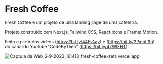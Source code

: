 # Fresh Coffee

Fresh Coffee é um projeto de uma landing page de uma cafeteria.

Projeto construído com Next.js, Tailwind CSS, React Icons e Framer Motion.

Feito a partir dos vídeos (https://bit.ly/44FvAay) e (https://bit.ly/3PmoL9p) do canal do Youtube "CodeByTheo" (https://bit.ly/47WfFHT).

![Captura da Web_2-9-2023_161413_fresh-coffee-zeta vercel app](https://github.com/emersoncarneirodasilva/fresh-coffee/assets/94311606/f0ca40ab-edba-4b85-89ab-c768049a4a1c)

